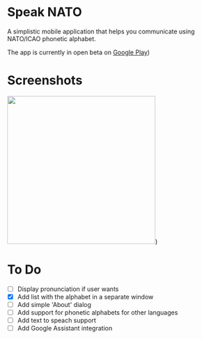# Speak NATO

A simplistic mobile application that helps you communicate using NATO/ICAO phonetic alphabet.

The app is currently in open beta on <a href="https://play.google.com/store/apps/details?id=ua.rv.sashko.speaknato">Google Play</a>)

# Screenshots

<img src="https://lh3.googleusercontent.com/R9RtD3BdyPFuh6Jaf3GmdAtVKLRPU8Qfr6Hy8qD4EuhoNIo-z2eAy-esUCuLxuiA=h900-rw" width="340" /></img>)

# To Do

- [ ] Display pronunciation if user wants
- [x] Add list with the alphabet in a separate window
- [ ] Add simple 'About' dialog
- [ ] Add support for phonetic alphabets for other languages
- [ ] Add text to speach support
- [ ] Add Google Assistant integration
